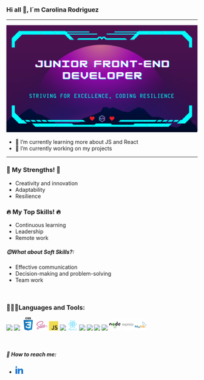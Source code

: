 ### Hi all 👋, I´m Carolina Rodriguez
---

![Alt text](./img/header.png)

- 🌱 I’m currently learning more about JS and React
- 🔭 I’m currently working on my projects
---

### 💪 My Strengths! 💪

- Creativity and innovation 
- Adaptability
- Resilience

### 🔥 My Top Skills! 🔥

- Continuous learning
- Leadership 
- Remote work


##### 😊What about Soft Skills?:
- Effective communication
- Decision-making and problem-solving
- Team work  

<br/>


### 👩🏻‍💻Languages and Tools:
<p float="left">

<img src="https://github.com/get-icon/geticon/raw/master/icons/visual-studio-code.svg" width="25"> <img src="https://github.com/get-icon/geticon/raw/master/icons/html-5.svg" width="25"> <img src="https://raw.githubusercontent.com/devicons/devicon/master/icons/css3/css3-original-wordmark.svg" width="35"> <img src="https://raw.githubusercontent.com/devicons/devicon/master/icons/sass/sass-original.svg" width="29"> <img src="https://raw.githubusercontent.com/devicons/devicon/master/icons/javascript/javascript-original.svg" width="25"> <img src="https://github.com/get-icon/geticon/raw/master/icons/gulp.svg" width="15"> <img src="https://raw.githubusercontent.com/devicons/devicon/master/icons/react/react-original-wordmark.svg" width="27"> <img src="https://github.com/get-icon/geticon/raw/master/icons/vite.svg" width="25"> <img src="https://github.com/get-icon/geticon/raw/master/icons/prettier.svg" width="25"> <img src="https://github.com/get-icon/geticon/raw/master/icons/npm.svg" width="25"> <img src="https://github.com/get-icon/geticon/raw/master/icons/git-icon.svg" width="30"> <img src="https://raw.githubusercontent.com/devicons/devicon/master/icons/nodejs/nodejs-original-wordmark.svg" width="30"> <img src="https://raw.githubusercontent.com/devicons/devicon/master/icons/express/express-original-wordmark.svg" width="30"> <img src="https://raw.githubusercontent.com/devicons/devicon/master/icons/mysql/mysql-original-wordmark.svg" width="30">

</p>
<br/>


##### 💬 How to reach me: 

- [<img src="image.png" width="20">](http://www.linkedin.com/in/carolinarodrp)




<!--
**carodriguezp/carodriguezp** is a ✨ _special_ ✨ repository because its `README.md` (this file) appears on your GitHub profile.

Here are some ideas to get you started:

- 🔭 I’m currently working on ...
- 🌱 I’m currently learning ...
- 👯 I’m looking to collaborate on ...
- 🤔 I’m looking for help with ...
- 💬 Ask me about ...
- ⚡ Fun fact: ...
-->

